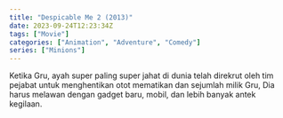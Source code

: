 ```yaml
---
title: "Despicable Me 2 (2013)"
date: 2023-09-24T12:23:34Z
tags: ["Movie"]
categories: ["Animation", "Adventure", "Comedy"]
series: ["Minions"]
---
```


Ketika Gru, ayah super paling super jahat di dunia telah direkrut oleh tim pejabat untuk menghentikan otot mematikan dan sejumlah milik Gru, Dia harus melawan dengan gadget baru, mobil, dan lebih banyak antek kegilaan.

  <mux-player stream-type="on-demand"
  src="https://kp3d-my.sharepoint.com/personal/ryoo_kp3d_onmicrosoft_com/_layouts/15/download.aspx?share=Ed7brhwBXZZHuFtH2EMwqfABUXoMddnG6FrFHt8bSy6x6g" metadata-video-title="Despicable Me 2 (2013)" prefer-playback="mse" controls>
  </mux-player>
  
  
  <script src="https://cdn.jsdelivr.net/npm/@mux/mux-player"></script>
  
   <script id="lx4QpGkbvFCEVFpoHSAMDiCMHC1dVnVXComVqTQMiwY" type="application/ld+json">
 {
  "@context": "https://schema.org/",
  "@type": "VideoObject",
  "name": "Despicable Me 2",
  "contentUrl": "https://stream.mux.com/AbbbcQ9G9NFZvWykXI92bN00ODXB61HKazI87Nx02qjOc.m3u8",
  "thumbnailUrl": "https://www.themoviedb.org/t/p/original/z9TyU9t3Xrdpze4qqstVS6XW1ji.jpg?width=314&fit_mode=preserve&time=25",
  "uploadDate": "2023-09-24T12:23:34Z",
}

</script>
